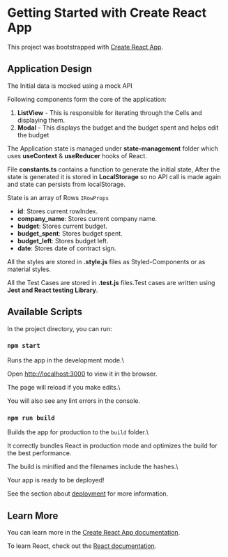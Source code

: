 
# Getting Started with Create React App

  

This project was bootstrapped with [Create React App](https://github.com/facebook/create-react-app).

  

## Application Design

The Initial data is mocked using a mock API

Following components form the core of the application:
1. **ListView** - This is responsible for iterating through the Cells and displaying them.
2. **Modal** - This displays the budget and the budget spent and helps edit the budget

The Application state is managed under **state-management** folder which uses **useContext** & **useReducer** hooks of React.

File **constants.ts** contains a function to generate the initial state, After the state is generated it is stored in **LocalStorage** so no API call is made again and state can persists from localStorage.

State is an array of Rows `IRowProps`

 - **id**: Stores current rowIndex.
 - **company_name**: Stores current company name. 
 - **budget**: Stores current budget.
 - **budget_spent**: Stores budget spent. 
 - **budget_left**: Stores budget left.
 - **date**: Stores date of contract sign.

All the styles are stored in **.style.js** files as Styled-Components or as material styles. 

All the Test Cases are stored in **.test.js** files.Test cases are written using **Jest and React testing Library**.

## Available Scripts

In the project directory, you can run:


### `npm start`


Runs the app in the development mode.\

Open [http://localhost:3000](http://localhost:3000) to view it in the browser.

  

The page will reload if you make edits.\

You will also see any lint errors in the console.

  

### `npm run build`

  

Builds the app for production to the `build` folder.\

It correctly bundles React in production mode and optimizes the build for the best performance.

  

The build is minified and the filenames include the hashes.\

Your app is ready to be deployed!

  

See the section about [deployment](https://facebook.github.io/create-react-app/docs/deployment) for more information.

  
  

## Learn More

  

You can learn more in the [Create React App documentation](https://facebook.github.io/create-react-app/docs/getting-started).

  

To learn React, check out the [React documentation](https://reactjs.org/).